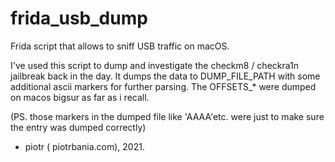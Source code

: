 # frida_usb_dump
Frida script that allows to sniff USB traffic on macOS.

I've used this script to dump and investigate the checkm8 / checkra1n jailbreak back in the day. It dumps the data to DUMP_FILE_PATH with some additional ascii markers for further parsing.
The OFFSETS_* were dumped on macos bigsur as far as i recall.

(PS. those markers in the dumped file like 'AAAA'etc. were just to make sure the entry was dumped correctly)

- piotr ( piotrbania.com), 2021.  
	
